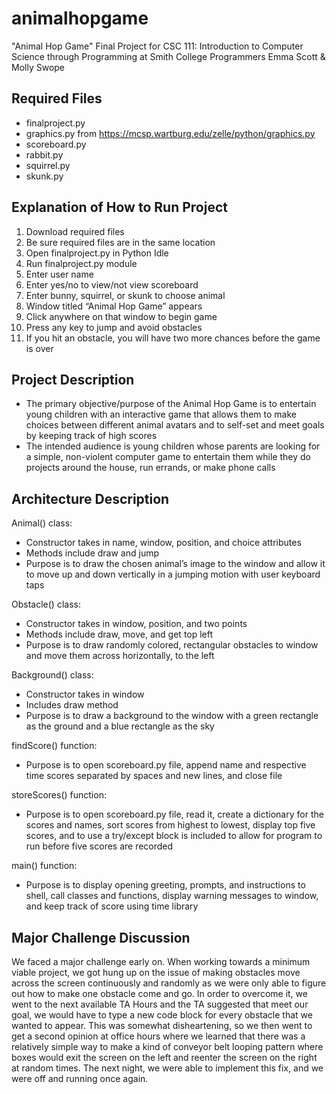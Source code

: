 # animalhopgame
"Animal Hop Game" Final Project for CSC 111: Introduction to Computer Science through Programming at Smith College
Programmers Emma Scott & Molly Swope

## Required Files
- finalproject.py
- graphics.py from https://mcsp.wartburg.edu/zelle/python/graphics.py
- scoreboard.py
- rabbit.py
- squirrel.py
- skunk.py

## Explanation of How to Run Project
1. Download required files
2. Be sure required files are in the same location
3. Open finalproject.py in Python Idle
4. Run finalproject.py module
5. Enter user name
6. Enter yes/no to view/not view scoreboard
7. Enter bunny, squirrel, or skunk to choose animal
8. Window titled “Animal Hop Game” appears
9. Click anywhere on that window to begin game
10. Press any key to jump and avoid obstacles
11. If you hit an obstacle, you will have two more chances before the game is over

## Project Description
- The primary objective/purpose of the Animal Hop Game is to entertain young children with an interactive game that allows them to make choices between different animal avatars and to self-set and meet goals by keeping track of high scores
- The intended audience is young children whose parents are looking for a simple, non-violent computer game to entertain them while they do projects around the house, run errands, or make phone calls

## Architecture Description
Animal() class: 
- Constructor takes in name, window, position, and choice attributes
- Methods include draw and jump
- Purpose is to draw the chosen animal’s image to the window and allow it to move up and down vertically in a jumping motion with user keyboard taps

Obstacle() class:
- Constructor takes in window, position, and two points
- Methods include draw, move, and get top left
- Purpose is to draw randomly colored, rectangular obstacles to window and move them across horizontally, to the left

Background() class:
- Constructor takes in window
- Includes draw method
- Purpose is to draw a background to the window with a green rectangle as the ground and a blue rectangle as the sky

findScore() function:
- Purpose is to open scoreboard.py file, append name and respective time scores separated by spaces and new lines, and close file

storeScores() function:
- Purpose is to open scoreboard.py file, read it, create a dictionary for the scores and names, sort scores from highest to lowest, display top five scores, and to use a try/except block is included to allow for program to run before five scores are recorded

main() function:
- Purpose is to display opening greeting, prompts, and instructions to shell, call classes and functions, display warning messages to window, and keep track of score using time library

## Major Challenge Discussion
We faced a major challenge early on. When working towards a minimum viable project, we got hung up on the issue of making obstacles move across the screen continuously and randomly as we were only able to figure out how to make one obstacle come and go. In order to overcome it, we went to the next available TA Hours and the TA suggested that meet our goal, we would have to type a new code block for every obstacle that we wanted to appear. This was somewhat disheartening, so we then went to get a second opinion at office hours where we learned that there was a relatively simple way to make a kind of conveyor belt looping pattern where boxes would exit the screen on the left and reenter the screen on the right at random times. The next night, we were able to implement this fix, and we were off and running once again. 
